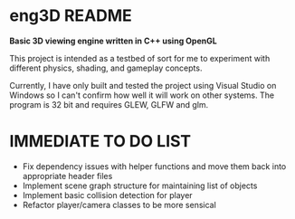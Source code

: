 # eng3D README
**Basic 3D viewing engine written in C++ using OpenGL**

This project is intended as a testbed of sort for me to experiment with different physics, shading, and gameplay concepts. 

Currently, I have only built and tested the project using Visual Studio on Windows so I can't confirm how well it will work on other systems. The program is 32 bit and requires GLEW, GLFW and glm.

# IMMEDIATE TO DO LIST
- Fix dependency issues with helper functions and move them back into appropriate header files
- Implement scene graph structure for maintaining list of objects
- Implement basic collision detection for player
- Refactor player/camera classes to be more sensical
